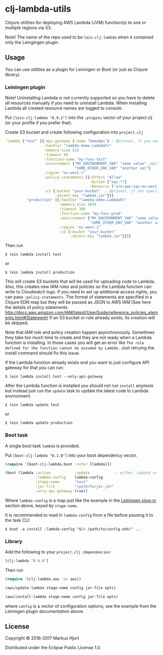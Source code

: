 # clj-lambda-utils

Clojure utilities for deploying AWS Lambda (JVM) function(s) to one or multiple regions via S3.

Note! The name of the repo used to be ```lein-clj-lambda``` when it contained only the Leingingen plugin.

## Usage

You can use utilities as a plugin for Leiningen or Boot (or just as Clojure library). 

### Leiningen plugin

Note! Uninstalling Lambda is not currently supported so you have to delete all resources manually if you need to uninstall Lambda. When installing Lambda all created resource names are logged to console.

Put `[lein-clj-lambda "0.9.2"]` into the `:plugins` vector of your project.clj (or your profile if you prefer that).

Create S3 bucket and create following configuration into `project.clj`

```clojure
:lambda {"test" [{:api-gateway {:name "DemoApi"} ; Optional, if you want to access via API Gateway
                  :handler "lambda-demo.LambdaFn"
                  :memory-size 512
                  :timeout 60
                  :function-name "my-func-test"
                  :environment {"MY_ENVIRONMENT_VAR" "some value" ;Optional
                                "SOME_OTHER_ENV_VAR" "another val"}
                  :region "eu-west-1"
                  :policy-statements [{:Effect "Allow"
                                       :Action ["sqs:*"]
                                       :Resource ["arn:aws:sqs:eu-west-1:*"]}]
                  :s3 {:bucket "your-bucket"  ; Optional, if not specified default bucket will be generated
                       :object-key "lambda.jar"}}]
          "production" [{:handler "lambda-demo.LambdaFn"
                         :memory-size 1024
                         :timeout 300
                         :function-name "my-func-prod"
                         :environment {"MY_ENVIRONMENT_VAR" "some value"
                                       "SOME_OTHER_ENV_VAR" "another val"}
                         :region "eu-west-1"
                         :s3 {:bucket "your-bucket"
                              :object-key "lambda.jar"}}]}
```

Then run

    $ lein lambda install test

or

    $ lein lambda install production

This will create S3 buckets that will be used for uploading code to Lambda.
Also, this creates new IAM roles and policies so the Lambda function can write to
Cloudwatch logs. If you need to set up additional access rights, you can pass
`:policy-statements`. The format of statements are specified in a Clojure EDN map
but they will be passed as JSON to AWS IAM (See here the details of policy
statements http://docs.aws.amazon.com/IAM/latest/UserGuide/reference_policies_elements.html#Statement)
If an S3 bucket or role already exists, its creation will be skipped.

Note that IAM role and policy creation happen asynchronously. Sometimes they take too much
time to create and they are not ready when a Lambda function is installing. In those cases
you will get an error like `The role defined for the function cannot be assumed by Lambda.`
Just retrying the install command should fix this issue.

If the Lambda function already exists and you want to just configure API gateway for that you can run:

    $ lein lambda install test --only-api-gateway

After the Lambda function is installed you should not run `install` anymore but instead just run the
`update` task to update the latest code to Lambda environment.

    $ lein lambda update test

or

    $ lein lambda update production

### Boot task

A single boot task `lambda` is provided.

Put `[boot-clj-lambda "0.1.0"]` into your boot dependency vector.

``` clojure
(require '[boot-clj-lambda.boot :refer [lambda]])

(boot (lambda :action           :update           ;; either :update or :install
              :lambda-config    lambda-config
              :stage-name       "test"
              :jar-file         "/path/to/jar.jar"
              :only-api-gateway true))
```

Where `lambda-config` is a map just like the example in the [Leiningen plug-in](#leiningen-plugin) section above,
keyed by `stage-name`.

It is recommended to read in `lambda-config` from a file before passing it to the task CLI:

    $ boot -a install :lambda-config "$(< /path/to/config.edn)" ...

### Library

Add the following to your `project.clj` `:dependencies`:

```clojure
[clj-lambda "0.6.0"]
```

Then run

```clojure
(require '[clj-lambda.aws :as aws])

(aws/update-lambda stage-name config jar-file opts)

(aws/install-lambda stage-name config jar-file opts)
```

where `config` is a vector of configuration options; see the example from the Leiningen plugin documentation above.

## License

Copyright © 2016-2017 Markus Hjort

Distributed under the Eclipse Public License 1.0.

